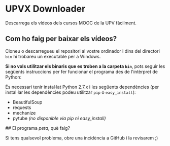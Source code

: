 UPVX Downloader
===============

Descarrega els vídeos dels cursos MOOC de la UPV fàcilment.

## Com ho faig per baixar els vídeos?

Cloneu o descarregueu el repositori al vostre ordinador i dins del directori `bin` hi trobareu un executable per a Windows.

__Si no vols utilitzar els binaris que es troben a la carpeta `bin`__, pots seguir les següents instruccions per fer funcionar el programa des de l'intèrpret de Python:

És necessari tenir instal·lat Python 2.7.x i les següents dependències (per instal·lar les dependències podeu utilitzar `pip` o `easy_install`):

* BeautifulSoup
* requests
* mechanize
* pytube *(no disponible via pip ni easy_install)*

## El programa *peta*, què faig?

Si tens qualsevol problema, obre una incidència a GitHub i la revisarem ;)